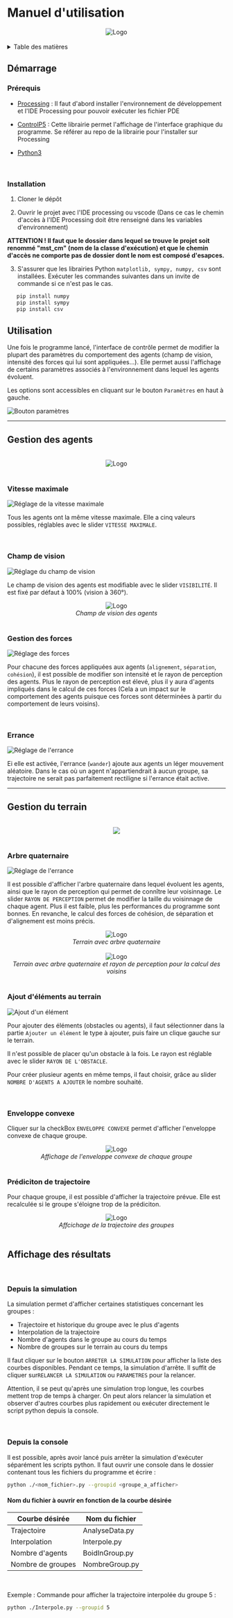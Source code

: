 # Manuel d'utilisation

<!-- Affiche du projet -->
<div align="center">
    <img src="readme_images/poster-16-1.png" alt="Logo">
</div>
<br/>

<!-- TABLE DES MATIERES -->
<details>
  <summary>Table des matières</summary>
  <ol>
      <li>
      <a href="#getting-started">Démarrage</a>
      <ul>
        <li><a href="#prerequisites">Prérequis</a></li>
        <li><a href="#installation">Installation</a></li>
      </ul>
    </li>
    <li><a href="#usage">Utilisation</a>
        <ul>
            <li><a href="#agent-handle">Gestion des agents</a></li>
            <li><a href="#terrain-handle">Gestion du terrain</a></li>
        </ul>
    </li>
    <li><a href="#display-results">Affichage des résultats</a></li>
  </ol>
</details>

## Démarrage
<div id="getting-started"></div>

### Prérequis
<div id="prerequisites"></div>

* [Processing](https://processing.org/) : Il faut d'abord installer l'environnement de développement et l'IDE Processing pour pouvoir exécuter les fichier PDE
  
* [ControlP5](https://github.com/sojamo/controlp5)
: Cette librairie permet l'affichage de l'interface graphique du programme. Se référer au repo de la librairie pour l'installer sur Processing

* [Python3](https://www.python.org/downloads/)

<br/>

### Installation
<div id="installation"></div>

1. Cloner le dépôt

2. Ouvrir le projet avec l'IDE processing ou vscode (Dans ce cas le chemin d'accès à l'IDE Processing doit être renseigné dans les variables d'environnement)

**ATTENTION ! Il faut que le dossier dans lequel se trouve le projet soit renommé "mst_cm" (nom de la classe d'exécution) et que le chemin d'accès ne comporte pas de dossier dont le nom est composé d'esapces.**

3. S'assurer que les librairies Python `matplotlib, sympy, numpy, csv` sont installées. Exécuter les commandes suivantes dans un invite de commande si ce n'est pas le cas.
```sh
   pip install numpy
   pip install sympy
   pip install csv
   ```



## Utilisation
<div id="usage"></div>

Une fois le programme lancé, l'interface de contrôle permet de modifier la plupart des paramètres du comportement des agents (champ de vision, intensité des forces qui lui sont appliquées...). Elle permet aussi l'affichage de certains paramètres associés à l'environnement dans lequel les agents évoluent.

Les options sont accessibles en cliquant sur le bouton `Paramètres` en haut à gauche.

![Bouton paramètres][param-button]

---
## Gestion des agents
<br/>
<div id="agent-handle"></div>

<!-- Interface de gestion des agents -->
<div align="center">
    <img src="readme_images/boids-manager.png" alt="Logo">
</div>
<br/>

### Vitesse maximale

![Réglage de la vitesse maximale][speed-img]

Tous les agents ont la même vitesse maximale. Elle a cinq valeurs possibles, réglables avec le slider `VITESSE MAXIMALE`.

<br/>

### Champ de vision

![Réglage du champ de vision][visibility-img]

Le champ de vision des agents est modifiable avec le slider `VISIBILITÉ`. Il est fixé par défaut à 100% (vision à 360°).

<div align="center">
    <img src="readme_images/sight-displayed.png" alt="Logo">
    <br/>
    <em>Champ de vision des agents</em>
</div>

<br/>

### Gestion des forces

![Réglage des forces][forces-img]

Pour chacune des forces appliquées aux agents (`alignement`, `séparation`, `cohésion`), il est possible de modifier son intensité et le rayon de perception des agents. Plus le rayon de perception est élevé, plus il y aura d'agents impliqués dans le calcul de ces forces (Cela a un impact sur le comportement des agents puisque ces forces sont déterminées à partir du comportement de leurs voisins).

<br/>

### Errance

![Réglage de l'errance][wander-img]

Ei elle est activée, l'errance (`wander`) ajoute aux agents un léger mouvement aléatoire. Dans le cas où un agent n'appartiendrait à aucun groupe, sa trajectoire ne serait pas parfaitement rectiligne si l'errance était active. 

---

## Gestion du terrain

<br/>

<div id="terrain-handle"></div>

<!-- Interface de gestion du terrain -->
<div align="center">
    <img src="./readme_images/terrain-manage.png" />
</div>

<br/>

### Arbre quaternaire

![Réglage de l'errance][quadtree-img]

Il est possible d'afficher l'arbre quaternaire dans lequel évoluent les agents, ainsi que le rayon de perception qui permet de connître leur voisinnage.
Le slider `RAYON DE PERCEPTION` permet de modifier la taille du voisinnage de chaque agent. Plus il est faible, plus les performances du programme sont bonnes. En revanche, le calcul des forces de cohésion, de séparation et d'alignement est moins précis. 

<!-- Interface de gestion du terrain -->
<div align="center">
    <img src="readme_images/quadtree-displayed.png" alt="Logo">
    <br/>
    <em>Terrain avec arbre quaternaire</em>
</div>
<br/>
<div align="center">
    <img src="readme_images/quadtree-radius-displayed.png" alt="Logo">
    <br/>
    <em>Terrain avec arbre quaternaire et rayon de perception pour la calcul des voisins</em>
</div>

<br/>

### Ajout d'éléments au terrain

![Ajout d'un élément][add-elmt-img]

Pour ajouter des éléments (obstacles ou agents), il faut sélectionner dans la partie `Ajouter un élément` le type à ajouter, puis faire un clique gauche sur le terrain.

Il n'est possible de placer qu'un obstacle à la fois. Le rayon est réglable avec le slider `RAYON DE L'OBSTACLE`.

Pour créer plusieur agents en même temps, il faut choisir, grâce au slider `NOMBRE D'AGENTS A AJOUTER` le nombre souhaité. 

<br/>

### Enveloppe convexe

Cliquer sur la checkBox `ENVELOPPE CONVEXE` permet d'afficher l'enveloppe convexe de chaque groupe.

<div align="center">
    <img src="readme_images/display-convex.png" alt="Logo">
    <br/>
    <em>Affichage de l'enveloppe convexe de chaque groupe</em>
</div>


<br/>

### Prédiciton de trajectoire

Pour chaque groupe, il est possible d'afficher la trajectoire prévue. Elle est recalculée si le groupe s'éloigne trop de la prédiciton.

<div align="center">
    <img src="readme_images/path-predicting.png" alt="Logo">
    <br/>
    <em>Affcichage de la trajectoire des groupes</em>
</div>


<br/>

## Affichage des résultats
<div id="display-results"></div>
<br/>

### Depuis la simulation

La simulation permet d'afficher certaines statistiques concernant les groupes :
* Trajectoire et historique du groupe avec le plus d'agents
* Interpolation de la trajectoire
* Nombre d'agents dans le groupe au cours du temps
* Nombre de groupes sur le terrain au cours du temps

Il faut cliquer sur le bouton `ARRETER LA SIMULATION` pour afficher la liste des courbes disponibles.
Pendant ce temps, la simulation d'arrête. Il suffit de cliquer sur`RELANCER LA SIMULATION` ou `PARAMETRES` pour la relancer.

Attention, il se peut qu'après une simulation trop longue, les courbes mettent trop de temps à charger. On peut alors relancer la simulation et observer d'autres courbes plus rapidement ou exécuter directement le script python depuis la console. 

<br/>

### Depuis la console

Il est possible, après avoir lancé puis arrêter la simulation d'exécuter séparément les scripts python. Il faut ouvrir une console dans le dossier contenant tous les fichiers du programme et écrire :
```sh
python ./<nom_fichier>.py --groupid <groupe_a_afficher>
``` 

#### Nom du fichier à ouvrir en fonction de la courbe désirée

| Courbe désirée | Nom du fichier |
| -------------- | -------------- |
| Trajectoire | AnalyseData.py |
| Interpolation | Interpole.py |
| Nombre d'agents | BoidInGroup.py |
| Nombre de groupes | NombreGroup.py |

<br/>

Exemple : Commande pour afficher la trajectoire interpolée du groupe 5 :

```sh
python ./Interpole.py --groupid 5
```


<!-- SOURCES -->
<!-- Boutons principaux -->
[param-button]: readme_images/param.png

<!-- Gestion des agents -->
[speed-img]: readme_images/speed.png
[wander-img]: readme_images/wander.png
[visibility-img]: readme_images/visibility.png
[forces-img]: readme_images/forces.png

<!-- Gestino du terrain -->
[convex-img]: readme_images/convex.png
[add-elmt-img]: readme_images/add-elmt.png
[quadtree-img]: readme_images/quadtree.png







